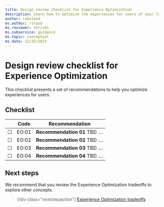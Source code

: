 ```yaml
---
title: Design review checklist for Experience Optimization
description: Learn how to optimize the experiences for users of your low-code workload.
author: robstand
ms.author: rstand
ms.reviewer: sericks
ms.subservice: guidance
ms.topic: conceptual
ms.date: 12/25/2023
---
```

# Design review checklist for Experience Optimization

This checklist presents a set of recommendations to help you optimize experiences for users.

## Checklist

|&nbsp;|Code  |Recommendation  |
|-|-|-|
| &#9744; | EO:01  | **Recommendation 01** TBD ....  |
| &#9744; | EO:02 | **Recommendation 02** TBD ....   |
| &#9744; | EO:03 | **Recommendation 03** TBD ....  |
| &#9744; | EO:04 | **Recommendation 04** TBD ....  |

## Next steps

We recommend that you review the Experience Optimization tradeoffs to explore other concepts.

> [!div class="nextstepaction"]
> [Experience Optimization tradeoffs](tradeoffs.md)